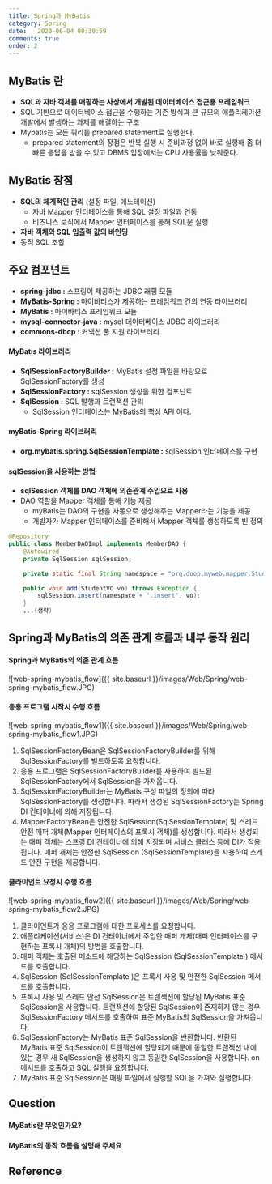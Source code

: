 ```yaml
---
title: Spring과 MyBatis
category: Spring
date:   2020-06-04 00:30:59
comments: true
order: 2
---
```


## MyBatis 란
* __SQL과 자바 객체를 매핑하는 사상에서 개발된 데이터베이스 접근용 프레임워크__
* SQL 기반으로 데이터베이스 접근을 수행하는 기존 방식과 큰 규모의 애플리케이션 개발에서 발생하는 과제를 해결하는 구조
* Mybatis는 모든 쿼리를 prepared statement로 실행한다.
  + prepared statement의 장점은 반복 실행 시 준비과정 없이 바로 실행해 좀 더 빠른 응답을 받을 수 있고 DBMS 입장에서는 CPU 사용률을 낮춰준다.


## MyBatis 장점
* __SQL의 체계적인 관리__ (설정 파일, 애노테이션)
  + 자바 Mapper 인터페이스를 통해 SQL 설정 파일과 연동
  + 비즈니스 로직에서 Mapper 인터페이스를 통해 SQL문 실행
* __자바 객체와 SQL 입출력 값의 바인딩__
* 동적 SQL 조합

## 주요 컴포넌트
* __spring-jdbc :__ 스프링이 제공하는 JDBC 래핑 모듈
* __MyBatis-Spring :__ 마이바티스가 제공하는 프레임워크 간의 연동 라이브러리
* __MyBatis :__ 마이바티스 프레임워크 모듈
* __mysql-connector-java :__ mysql 데이터베이스 JDBC 라이브러리
* __commons-dbcp :__ 커넥션 풀 지원 라이브러리 

#### MyBatis 라이브러리
* __SqlSessionFactoryBuilder :__ MyBatis 설정 파일을 바탕으로 SqlSessionFactory를 생성
* __SqlSessionFactory :__ sqlSession 생성을 위한 컴포넌트
* __SqlSession :__ SQL 발행과 트랜잭션 관리
  + SqlSession 인터페이스는 MyBatis의 핵심 API 이다.

#### myBatis-Spring 라이브러리
* __org.mybatis.spring.SqlSessionTemplate :__ sqlSession 인터페이스를 구현

#### sqlSession을 사용하는 방법
* __sqlSession 객체를 DAO 객체에 의존관계 주입으로 사용__
* DAO 역할을 Mapper 객체를 통해 기능 제공
  + myBatis는 DAO의 구현을 자동으로 생성해주는 Mapper라는 기능을 제공
  + 개발자가 Mapper 인터페이스를 준비해서 Mapper 객체를 생성하도록 빈 정의

```java
@Repository
public class MemberDAOImpl implements MemberDAO {
    @Autowired
    private SqlSession sqlSession;

    private static final String namespace = "org.doop.myweb.mapper.StudentMapper";

    public void add(StudentVO vo) throws Exception {
        sqlSession.insert(namespace + ".insert", vo);
    }
    ...(생략)
```

## Spring과 MyBatis의 의존 관계 흐름과 내부 동작 원리

#### Spring과 MyBatis의 의존 관계 흐름
![web-spring-mybatis_flow]({{ site.baseurl }}/images/Web/Spring/web-spring-mybatis_flow.JPG)

#### 응용 프로그램 시작시 수행 흐름
![web-spring-mybatis_flow1]({{ site.baseurl }}/images/Web/Spring/web-spring-mybatis_flow1.JPG)

1. SqlSessionFactoryBean은 SqlSessionFactoryBuilder를 위해 SqlSessionFactory를 빌드하도록 요청합니다.
2. 응용 프로그램은 SqlSessionFactoryBuilder를 사용하여 빌드된 SqlSessionFactory에서 SqlSession을 가져옵니다.
3. SqlSessionFactoryBuilder는 MyBatis 구성 파일의 정의에 따라 SqlSessionFactory를 생성합니다. 따라서 생성된 SqlSessionFactory는 Spring DI 컨테이너에 의해 저장됩니다.
4. MapperFactoryBean은 안전한 SqlSession(SqlSessionTemplate) 및 스레드 안전 매퍼 개체(Mapper 인터페이스의 프록시 객체)를 생성합니다.
따라서 생성되는 매퍼 객체는 스프링 DI 컨테이너에 의해 저장되며 서비스 클래스 등에 DI가 적용됩니다. 매퍼 개체는 안전한 SqlSession
(SqlSessionTemplate)을 사용하여 스레드 안전 구현을 제공합니다.

#### 클라이언트 요청시 수행 흐름
![web-spring-mybatis_flow2]({{ site.baseurl }}/images/Web/Spring/web-spring-mybatis_flow2.JPG)

1. 클라이언트가 응용 프로그램에 대한 프로세스를 요청합니다.
2. 애플리케이션(서비스)은 DI 컨테이너에서 주입한 매퍼 개체(매퍼 인터페이스를 구현하는 프록시 개체)의 방법을 호출합니다.
3. 매퍼 객체는 호출된 메소드에 해당하는 SqlSession (SqlSessionTemplate ) 메서드를 호출합니다.
4. SqlSession (SqlSessionTemplate )은 프록시 사용 및 안전한 SqlSession 메서드를 호출합니다.
5. 프록시 사용 및 스레드 안전 SqlSession은 트랜잭션에 할당된 MyBatis 표준 SqlSession을 사용합니다.
트랜잭션에 할당된 SqlSession이 존재하지 않는 경우 SqlSessionFactory 메서드를 호출하여 표준 MyBatis의 SqlSession을 가져옵니다.
6. SqlSessionFactory는 MyBatis 표준 SqlSession을 반환합니다. 반환된 MyBatis 표준 SqlSession이 트랜잭션에 할당되기 때문에 동일한 트랜잭션 내에 있는 경우 새 SqlSession을 생성하지 않고 동일한 SqlSession을 사용합니다. on 메서드를 호출하고 SQL 실행을 요청합니다.
7. MyBatis 표준 SqlSession은 매핑 파일에서 실행할 SQL을 가져와 실행합니다.

## Question
#### MyBatis란 무엇인가요?

#### MyBatis의 동작 흐름을 설명해 주세요


## Reference